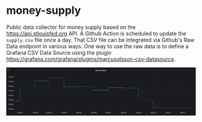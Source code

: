 # money-supply

Public data collector for money supply based on the https://api.stlouisfed.org
API. A Github Action is scheduled to update the `supply.csv` file once a day.
That CSV file can be integrated via Github's Raw Data endpoint in various ways.
One way to use the raw data is to define a Grafana CSV Data Source using the
plugin https://grafana.com/grafana/plugins/marcusolsson-csv-datasource.

![Grafana](/asset/grafana.png)
